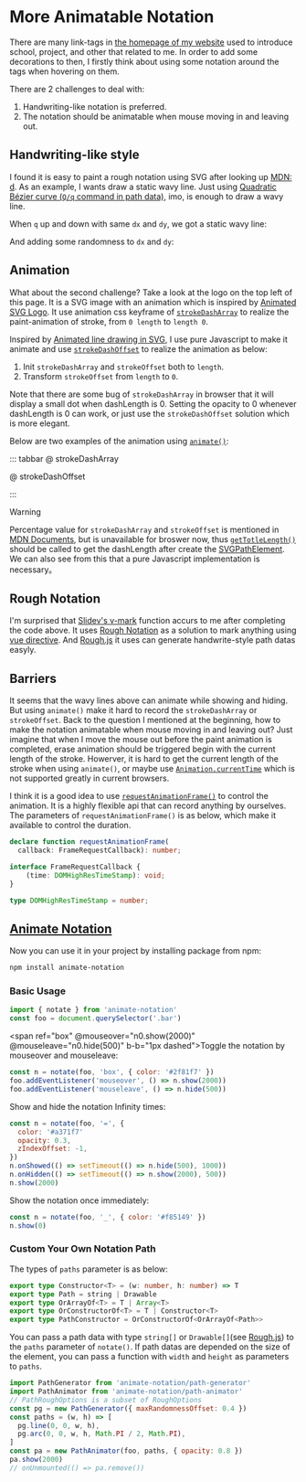 <script setup>
import WavyLine from './components/WavyLine.vue'
import Logo from '../../../src/components/Logo.vue'
import { ref, onMounted, onUnmounted } from 'vue'

const highlight = ref(null)
const bracket = ref(null)
const box = ref(null)
const circle = ref(null)
const line = ref(null)

const n0 = ref(null)
const n1 = ref(null)
const n2 = ref(null)
const n3 = ref(null)
const n4 = ref(null)

onMounted(async () => {
  const notate = (await import('animate-notation')).notate
  n0.value = notate(box.value, 'box', { 
    color: '#2f81f7'
  })
  n1.value = notate(bracket.value, '[]', { 
    color: '#3fb950', 
  })
  n2.value = notate(highlight.value, '=', {
    opacity: 0.3,
    color: '#a371f7',
    zIndexOffset: -1, 
  })
  n3.value = notate(circle.value, 'o', {
    color: '#db6d28',
  })
  n4.value = notate(line.value, '_', {
    color: '#f85149'
  })
  n1.value.show(0)
  n2.value.onShowed(() => {
    setTimeout(() => {
      n2.value.hide(500)
    }, 1000)
  })
  n2.value.onHidden(() => {
    setTimeout(() => {
      n2.value.show(2000)
    }, 500)
  })
  n2.value.show(2000)
  n3.value.show(0)
  n4.value.show(0)
})
onUnmounted(() => {
  [n0, n1, n2, n3, n4].forEach(n => n.value.remove())
})
</script>

# More Animatable Notation

There are many link-tags in [the homepage of my website](https://howcasperwhat.github.io) used to introduce school, project, and other that related to me. In order to add some decorations to then, I firstly think about using some notation around the tags when hovering on them.

There are 2 challenges to deal with:
1. Handwriting-like notation is preferred.
2. The notation should be animatable when mouse moving in and leaving out.

## <span ref="bracket">Handwriting-like</span> style

I found it is easy to paint a rough notation using SVG after looking up [MDN: d](https://developer.mozilla.org/en-US/docs/Web/SVG/Attribute/d). As an example, I wants draw a static wavy line. Just using [Quadratic Bézier curve (`Q/q` command in path data)](https://developer.mozilla.org/en-US/docs/Web/SVG/Attribute/d#quadratic_b%C3%A9zier_curve), imo, is enough to draw a wavy line. 

When `q` up and down with same `dx` and `dy`, we got a static wavy line:

<div flex-center>
   <WavyLine :dynamic="false" />
</div>

And adding some randomness to `dx` and `dy`:

<div flex-center>
   <WavyLine :dynamic="true" />
</div>

## <span ref="circle" p-x-2>Animation</span>

What about the second challenge? Take a look at the logo on the top left of this page. It is a SVG image with an animation which is inspired by [Animated SVG Logo](https://antfu.me/posts/animated-svg-logo). It use animation css keyframe of [`strokeDashArray`](https://developer.mozilla.org/en-US/docs/Web/SVG/Attribute/stroke-dasharray) to realize the paint-animation of stroke, from `0 length` to `length 0`.

Inspired by [Animated line drawing in SVG](https://jakearchibald.com/2013/animated-line-drawing-svg/), I use pure Javascript to make it animate and use [`strokeDashOffset`](https://developer.mozilla.org/en-US/docs/Web/SVG/Attribute/stroke-dasharray) to realize the animation as below:
1. Init `strokeDashArray` and `strokeOffset` both to `length`.
2. Transform `strokeOffset` from `length` to `0`.

Note that there are some bug of `strokeDashArray` in browser that it will display a small dot when dashLength is 0. Setting the opacity to 0 whenever dashLength is 0 can work, or just use the `strokeDashOffset` solution which is more elegant. 

Below are two examples of the animation using [`animate()`](https://developer.mozilla.org/zh-CN/docs/Web/API/Element/animate):

::: tabbar
@ strokeDashArray
<div flex-center h-16>
   <WavyLine :dynamic="true" animate="array" />
</div>

@ strokeDashOffset
<div flex-center h-16>
   <WavyLine :dynamic="true" animate="offset" />
</div>
:::

> [!WARNING]
> Percentage value for `strokeDashArray` and `strokeOffset` is mentioned in [MDN Documents](https://developer.mozilla.org/en-US/docs/Web/SVG/Attribute/stroke-dasharray#dasharray), but is unavailable for broswer now, thus [`getTotleLength()`](https://developer.mozilla.org/en-US/docs/Web/API/SVGGeometryElement/getTotalLength) should be called to get the dashLength after create the [SVGPathElement](https://developer.mozilla.org/en-US/docs/Web/API/SVGPathElement). We can also see from this that a pure Javascript implementation is necessary。

## Rough Notation
I'm surprised that [Slidev's v-mark](https://sli.dev/features/rough-marker#v-mark-directive) function accurs to me after completing the code above. It uses [Rough Notation](https://roughnotation.com/) as a solution to mark anything using [vue directive](https://vuejs.org/guide/reusability/custom-directives.html#custom-directives). And [Rough.js](https://roughjs.com/) it uses can generate handwrite-style path datas easyly.

## Barriers
It seems that the wavy lines above can animate while showing and hiding. But using `animate()` make it hard to record the `strokeDashArray` or `strokeOffset`. Back to the question I mentioned at the beginning, how to make the notation animatable when mouse moving in and leaving out? Just imagine that when I move the mouse out before the paint animation is completed, erase animation should be triggered begin with the current length of the stroke. Howerver, it is hard to get the current length of the stroke when using `animate()`, or maybe use [`Animation.currentTime`](https://developer.mozilla.org/en-US/docs/Web/API/Animation/currentTime) which is not supported greatly in current browsers.

I think it is a good idea to use [`requestAnimationFrame()`](https://developer.mozilla.org/docs/Web/API/DedicatedWorkerGlobalScope/requestAnimationFrame) to control the animation. It is a highly flexible api that can record anything by ourselves. The parameters of `requestAnimationFrame()` is as below, which make it available to control the duration.

``` ts
declare function requestAnimationFrame(
  callback: FrameRequestCallback): number;

interface FrameRequestCallback {
    (time: DOMHighResTimeStamp): void;
}

type DOMHighResTimeStamp = number;
```

## [Animate Notation](https://www.npmjs.com/package/animate-notation)

Now you can use it in your project by installing package from npm:

``` bash
npm install animate-notation
```

### Basic Usage

``` js
import { notate } from 'animate-notation'
const foo = document.querySelector('.bar')
```

<span ref="box" @mouseover="n0.show(2000)" @mouseleave="n0.hide(500)" b-b="1px dashed">Toggle the notation by mouseover and mouseleave:</span>

``` js
const n = notate(foo, 'box', { color: '#2f81f7' })
foo.addEventListener('mouseover', () => n.show(2000))
foo.addEventListener('mouseleave', () => n.hide(500))
```

<span ref="highlight">Show and hide the notation Infinity times:</span>

``` js
const n = notate(foo, '=', { 
  color: '#a371f7'
  opacity: 0.3,
  zIndexOffset: -1,
})
n.onShowed(() => setTimeout(() => n.hide(500), 1000))
n.onHidden(() => setTimeout(() => n.show(2000), 500))
n.show(2000)
```

<span ref="line">Show the notation once immediately:</span>

``` js
const n = notate(foo, '_', { color: '#f85149' })
n.show(0)
```

### Custom Your Own Notation Path

The types of `paths` parameter is as below:

``` ts
export type Constructor<T> = (w: number, h: number) => T
export type Path = string | Drawable
export type OrArrayOf<T> = T | Array<T>
export type OrConstructorOf<T> = T | Constructor<T>
export type PathConstructor = OrConstructorOf<OrArrayOf<Path>>
```

You can pass a path data with type `string[]` or `Drawable[]`(see [Rough.js](https://roughjs.com/)) to the `paths` parameter of `notate()`. If path datas are depended on the size of the element, you can pass a function with `width` and `height` as parameters to `paths`.

``` js
import PathGenerator from 'animate-notation/path-generator'
import PathAnimator from 'animate-notation/path-animator'
// PathRoughOptions is a subset of RoughOptions
const pg = new PathGenerator({ maxRandomnessOffset: 0.4 })
const paths = (w, h) => [
  pg.line(0, 0, w, h),
  pg.arc(0, 0, w, h, Math.PI / 2, Math.PI),
]
const pa = new PathAnimator(foo, paths, { opacity: 0.8 })
pa.show(2000)
// onUnmounted(() => pa.remove())
```
